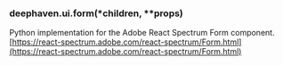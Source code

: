 ### deephaven.ui.form(\*children, \*\*props)

Python implementation for the Adobe React Spectrum Form component.
[https://react-spectrum.adobe.com/react-spectrum/Form.html](https://react-spectrum.adobe.com/react-spectrum/Form.html)
